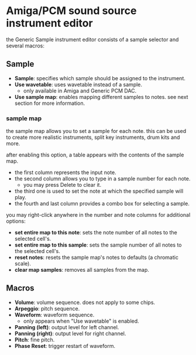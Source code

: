 # Amiga/PCM sound source instrument editor

the Generic Sample instrument editor consists of a sample selector and several macros:

## Sample

- **Sample**: specifies which sample should be assigned to the instrument.
- **Use wavetable**: uses wavetable instead of a sample.
  - only available in Amiga and Generic PCM DAC.
- **Use sample map**: enables mapping different samples to notes. see next section for more information.

### sample map

the sample map allows you to set a sample for each note. this can be used to create more realistic instruments, split key instruments, drum kits and more.

after enabling this option, a table appears with the contents of the sample map.
- the first column represents the input note.
- the second column allows you to type in a sample number for each note.
  - you may press Delete to clear it.
- the third one is used to set the note at which the specified sample will play.
- the fourth and last column provides a combo box for selecting a sample.

you may right-click anywhere in the number and note columns for additional options:
- **set entire map to this note**: sets the note number of all notes to the selected cell's.
- **set entire map to this sample**: sets the sample number of all notes to the selected cell's.
- **reset notes**: resets the sample map's notes to defaults (a chromatic scale).
- **clear map samples**: removes all samples from the map.

## Macros

- **Volume**: volume sequence. does not apply to some chips.
- **Arpeggio**: pitch sequence.
- **Waveform**: waveform sequence.
  - only appears when "Use wavetable" is enabled.
- **Panning (left)**: output level for left channel.
- **Panning (right)**: output level for right channel.
- **Pitch**: fine pitch.
- **Phase Reset**: trigger restart of waveform.
